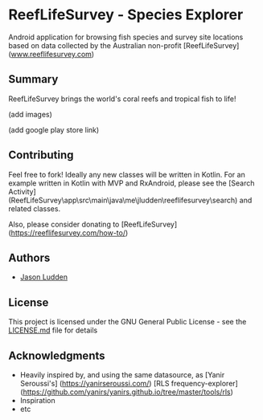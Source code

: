 # ReefLifeSurvey - Species Explorer
Android application for browsing fish species and survey site locations based on data collected by the Australian non-profit [ReefLifeSurvey] (www.reeflifesurvey.com)

## Summary

ReefLifeSurvey brings the world's coral reefs and tropical fish to life!

(add images)

(add google play store link)

## Contributing

Feel free to fork! Ideally any new classes will be written in Kotlin. For an example  written in Kotlin with MVP and RxAndroid, please see the [Search Activity] (ReefLifeSurvey\app\src\main\java\me\jludden\reeflifesurvey\search) and related classes.

Also, please consider donating to [ReefLifeSurvey] (https://reeflifesurvey.com/how-to/)

## Authors

* [Jason Ludden](https://www.linkedin.com/in/jason-ludden-13778b46/)

## License

This project is licensed under the GNU General Public License - see the [LICENSE.md](LICENSE.md) file for details

## Acknowledgments

* Heavily inspired by, and using the same datasource, as [Yanir Seroussi's] (https://yanirseroussi.com/) [RLS frequency-explorer] (https://github.com/yanirs/yanirs.github.io/tree/master/tools/rls)
* Inspiration
* etc
